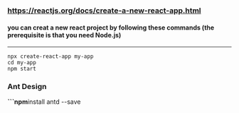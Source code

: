 ### https://reactjs.org/docs/create-a-new-react-app.html

#### you can creat a new react project by following these commands (the prerequisite is that you need Node.js)

---

```
npx create-react-app my-app
cd my-app
npm start
```

### Ant Design

**```npm**install antd --save
